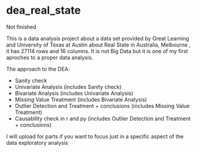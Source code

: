 # dea_real_state
Not finished


This is a data analysis project about a data set provided by Great Learning and University of Texas at Austin about Real State in Australia, Melbourne , it has 27114 rows and 16 columns. It is not Big Data but it is one of my first aproches to a proper data analysis. 

The approach to the DEA: 
- Sanity check
- Univariate Analysis (includes Sanity check)
- Bivariate Analysis (includes Univariate Analysis)
- Missing Value Treatment (includes Bivariate Analysis)
- Outlier Detection and Treatment + conclusions (includes Missing Value Treatment) 
- Causability check in r and py (includes Outlier Detection and Treatment + conclusions)

I will upload for parts if you want to focus just in a specific aspect of the data exploratory analysis
